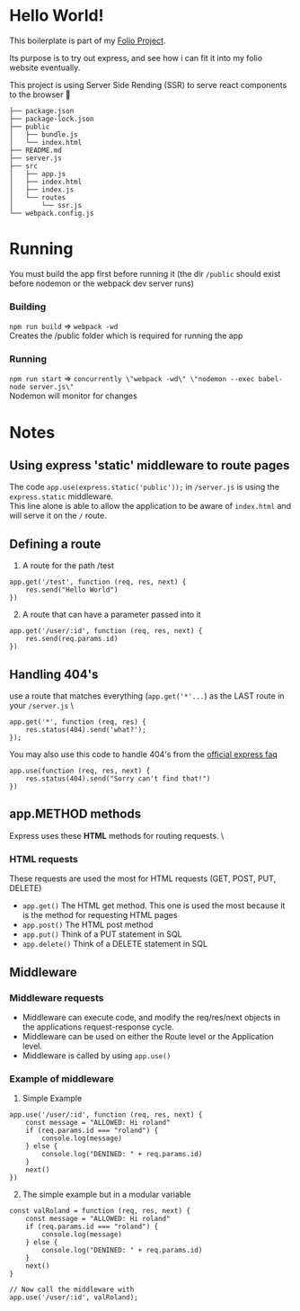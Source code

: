 # Hello World!
This boilerplate is part of my [Folio Project](https://github.com/RolandWarburton/folioSite).

Its purpose is to try out express, and see how i can fit it into my folio website eventually.

This project is using Server Side Rending (SSR) to serve react components to the browser 💁

```
├── package.json
├── package-lock.json
├── public
│   ├── bundle.js
│   └── index.html
├── README.md
├── server.js
├── src
│   ├── app.js
│   ├── index.html
│   ├── index.js
│   └── routes
│       └── ssr.js
└── webpack.config.js

```

# Running
You must build the app first before running it (the dir `/public` should exist before nodemon or the webpack dev server runs)
### Building
```npm run build``` => ```webpack -wd``` \
Creates the /public folder which is required for running the app
### Running
```npm run start``` => ```concurrently \"webpack -wd\" \"nodemon --exec babel-node server.js\"``` \
Nodemon will monitor for changes

# Notes
## Using express 'static' middleware to route pages
The code ```app.use(express.static('public'));``` in ```/server.js``` is using the ```express.static``` middleware. \
This line alone is able to allow the application to be aware of `index.html` and will serve it on the `/` route.

## Defining a route
1. A route for the path /test
```
app.get('/test', function (req, res, next) {
	res.send("Hello World")
})
```
2. A route that can have a parameter passed into it
```
app.get('/user/:id', function (req, res, next) {
	res.send(req.params.id)
})
```

## Handling 404's
use a route that matches everything (`app.get('*'...`) as the LAST route in your `/server.js` \
```
app.get('*', function (req, res) {
	res.status(404).send('what?');
});
```
You may also use this code to handle 404's from the [official express faq](https://expressjs.com/en/starter/faq.html)
```
app.use(function (req, res, next) {
	res.status(404).send("Sorry can't find that!")
})
```


## app.METHOD methods
Express uses these **HTML** methods for routing requests. \
### HTML requests
These requests are used the most for HTML requests (GET, POST, PUT, DELETE)
* ```app.get()``` The HTML get method. This one is used the most because it is the method for requesting HTML pages
* ```app.post()``` The HTML post method
* ```app.put()``` Think of a PUT statement in SQL
* ```app.delete()``` Think of a DELETE statement in SQL

## Middleware
### Middleware requests
* Middleware can execute code, and modify the req/res/next objects in the applications request-response cycle.
* Middleware can be used on either the Route level or the Application level.
* Middleware is called by using ```app.use()```

### Example of middleware
1. Simple Example
```
app.use('/user/:id', function (req, res, next) {
	const message = "ALLOWED: Hi roland"
	if (req.params.id === "roland") {
		console.log(message)
	} else {
		console.log("DENINED: " + req.params.id)
	}
	next()
})
```
2. The simple example but in a modular variable
```
const valRoland = function (req, res, next) {
	const message = "ALLOWED: Hi roland"
	if (req.params.id === "roland") {
		console.log(message)
	} else {
		console.log("DENINED: " + req.params.id)
	}
	next()
}

// Now call the middleware with
app.use('/user/:id', valRoland);
```
